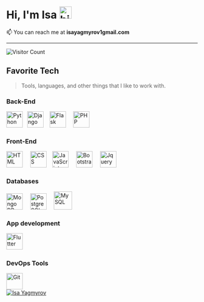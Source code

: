 <h1>Hi, I'm Isa <img src="https://user-images.githubusercontent.com/1303154/88677602-1635ba80-d120-11ea-84d8-d263ba5fc3c0.gif" width="32px" alt="hi"></h1>


📫 You can reach me at **isayagmyrov1gmail.com**

<hr>

![Visitor Count](https://profile-counter.glitch.me/proxacker/count.svg)
<br>
<h2 align="left">Favorite Tech</h2>

> Tools, languages, and other things that I like to work with.

<h3>Back-End</h3>
<div><img
              src="https://cdn.jsdelivr.net/gh/devicons/devicon/icons/python/python-original.svg"
              width="43"
              height="43"
              alt="Python"
            />&nbsp &nbsp<img
              src="https://cdn.worldvectorlogo.com/logos/django.svg"
              width="43"
              height="43"
              alt="Django"
            />&nbsp &nbsp
            <img
              src="https://cdn.jsdelivr.net/gh/devicons/devicon/icons/flask/flask-original.svg"
              width="43"
              height="43"
              alt="Flask"
            />
        <!--  &nbsp &nbsp
            <img
              src="https://cdn.jsdelivr.net/gh/devicons/devicon/icons/express/express-original.svg"
              width="43"
              height="43"
              alt="express"
            -->
  &nbsp &nbsp
            <img
              src="https://cdn.jsdelivr.net/gh/devicons/devicon/icons/php/php-original.svg"
              width="43"
              height="43"
              alt="PHP"
            /> <!-- &nbsp &nbsp
            <img
            src="https://cdn.jsdelivr.net/gh/devicons/devicon/icons/nodejs/nodejs-original.svg"
            width="43"
            height="43"
            alt="Node JS"
          />
           --> <br> </div>
<h3>Front-End</h3>
<div>
<img
src="https://cdn.jsdelivr.net/gh/devicons/devicon/icons/html5/html5-original.svg"
width="43"
height="43"
alt="HTML"
/>
&nbsp &nbsp
<img src='https://cdn.jsdelivr.net/gh/devicons/devicon@master/icons/css3/css3-original.svg'
width="43"
height="43"
alt="CSS"
/>&nbsp &nbsp
            <img
              src="https://cdn.jsdelivr.net/gh/devicons/devicon/icons/javascript/javascript-original.svg"
              width="43"
              height="43"
              alt="JavaScript"
            />
            &nbsp &nbsp
            <img src="https://cdn.jsdelivr.net/gh/devicons/devicon/icons/bootstrap/bootstrap-original-wordmark.svg"
              width="43"
              height="43"
              alt="Bootstrap"
            />
            &nbsp &nbsp
          <img src='https://cdn.jsdelivr.net/gh/devicons/devicon@master/icons/jquery/jquery-original-wordmark.svg'
              width="43"
              height="43"
              alt="Jquery"
            />
    </div>
  <h3>Databases</h3>   
  <div>
            <img
              src="https://cdn.jsdelivr.net/gh/devicons/devicon/icons/mongodb/mongodb-original.svg"
              width="43"
              height="43"
              alt="Mongo DB"
            />
            &nbsp &nbsp
            <img
              src="https://cdn.jsdelivr.net/gh/devicons/devicon/icons/postgresql/postgresql-original.svg"
              width="43"
              height="43"
              alt="PostgreSQL"
            />
            &nbsp &nbsp
      <img src='https://cdn.jsdelivr.net/gh/devicons/devicon@master/icons/mysql/mysql-original-wordmark.svg'
          width="48"
              height="48"
              alt="MySQL"/>
 <h3> App development</h3>
          <img
              src="https://cdn.worldvectorlogo.com/logos/flutter.svg"
              width="43"
              height="43"
              alt="Flutter"
            />&nbsp &nbsp
        <!--  <img
              src="https://cdn.worldvectorlogo.com/logos/java.svg"
              width="43"
              height="43"
              alt="Java"
            />
            &nbsp &nbsp
           <img
              src="https://cdn.jsdelivr.net/gh/devicons/devicon/icons/dart/dart-original.svg"
              width="43"
              height="43"
              alt="Dart"
            /> --> 
  </div>
 <h3>DevOps Tools</h3>          
            <img
              src="https://cdn.jsdelivr.net/gh/devicons/devicon/icons/git/git-original.svg"
              width="43"
              height="43"
              alt="Git"
            />
           <br> 
      <a href="#">
        <img src="https://github-readme-stats.vercel.app/api?username=iskasoft&show_icons=true&theme=react&count_private=true&include_all_commits=true" alt="Isa Yagmyrov" align="center" />
      </a>
      
